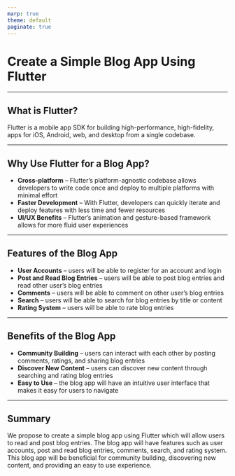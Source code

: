```yaml
---
marp: true
theme: default
paginate: true
---
```

# Create a Simple Blog App Using Flutter

---
## What is Flutter?
Flutter is a mobile app SDK for building high-performance, high-fidelity, apps for iOS, Android, web, and desktop from a single codebase.

---
## Why Use Flutter for a Blog App?
- **Cross-platform** – Flutter’s platform-agnostic codebase allows developers to write code once and deploy to multiple platforms with minimal effort
- **Faster Development** – With Flutter, developers can quickly iterate and deploy features with less time and fewer resources
- **UI/UX Benefits** – Flutter’s animation and gesture-based framework allows for more fluid user experiences

---
## Features of the Blog App
- **User Accounts** – users will be able to register for an account and login
- **Post and Read Blog Entries** – users will be able to post blog entries and read other user’s blog entries
- **Comments** – users will be able to comment on other user’s blog entries
- **Search** – users will be able to search for blog entries by title or content
- **Rating System** – users will be able to rate blog entries

---
## Benefits of the Blog App
- **Community Building** – users can interact with each other by posting comments, ratings, and sharing blog entries
- **Discover New Content** – users can discover new content through searching and rating blog entries
- **Easy to Use** – the blog app will have an intuitive user interface that makes it easy for users to navigate

---
## Summary
We propose to create a simple blog app using Flutter which will allow users to read and post blog entries. The blog app will have features such as user accounts, post and read blog entries, comments, search, and rating system. This blog app will be beneficial for community building, discovering new content, and providing an easy to use experience.
  
